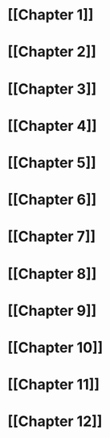# [[Chapter 1]]
# [[Chapter 2]]
# [[Chapter 3]]
# [[Chapter 4]]
# [[Chapter 5]]
# [[Chapter 6]]
# [[Chapter 7]]
# [[Chapter 8]]
# [[Chapter 9]]
# [[Chapter 10]]
# [[Chapter 11]]
# [[Chapter 12]]
